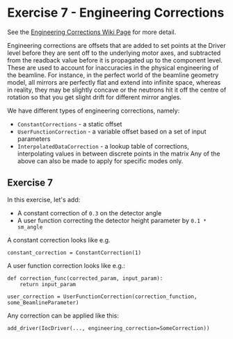 # Exercise 7 - Engineering Corrections

See the [Engineering Corrections Wiki Page](#reflectometry_engineering_offset) for more detail.

Engineering corrections are offsets that are added to set points at the Driver level before they are sent off to the underlying motor axes, and subtracted from the readback value before it is propagated up to the component level. These are used to account for inaccuracies in the physical engineering of the beamline. For instance, in the perfect world of the beamline geometry model, all mirrors are perfectly flat and extend into infinite space, whereas in reality, they may be slightly concave or the neutrons hit it off the centre of rotation so that you get slight drift for different mirror angles.

We have different types of engineering corrections, namely:
- `ConstantCorrections` - a static offset
- `UserFunctionCorrection` - a variable offset based on a set of input parameters
- `InterpolatedDataCorrection` - a lookup table of corrections, interpolating values in between discrete points in the matrix
Any of the above can also be made to apply for specific modes only.

## Exercise 7

In this exercise, let's add:
- A constant correction of `0.3` on the detector angle
- A user function correcting the detector height parameter by `0.1 * sm_angle`

A constant correction looks like e.g.
```
constant_correction = ConstantCorrection(1)
```

A user function correction looks like e.g.:
```
def correction_func(corrected_param, input_param):
    return input_param

user_correction = UserFunctionCorrection(correction_function, some_BeamlineParameter)
```

Any correction can be applied like this:
```
add_driver(IocDriver(..., engineering_correction=SomeCorrection))
```
